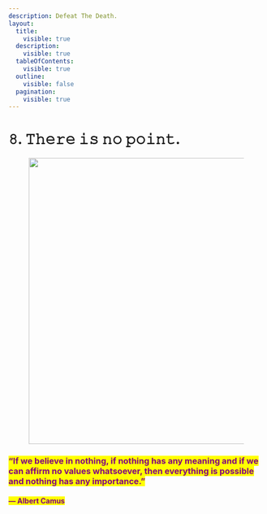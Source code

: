 ```yaml
---
description: Defeat The Death.
layout:
  title:
    visible: true
  description:
    visible: true
  tableOfContents:
    visible: true
  outline:
    visible: false
  pagination:
    visible: true
---
```


# 𝟾. 𝚃𝚑𝚎𝚛𝚎 𝚒𝚜 𝚗𝚘 𝚙𝚘𝚒𝚗𝚝.

<figure><img src="../../../../../../.gitbook/assets/pexels-btgl-♡-11647092.jpg" alt="" width="563"><figcaption></figcaption></figure>

### <mark style="color:purple;">“If we believe in nothing, if nothing has any meaning and if we can affirm no values whatsoever, then everything is possible and nothing has any importance.”</mark>

#### <mark style="color:purple;">― Albert Camus</mark>
